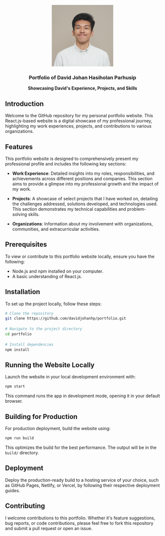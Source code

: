 <p align="center">
    <a href="https://www.linkedin.com/in/davidjh-parhusip/">
        <img src="https://github.com/davidjohanhp/portfolio/blob/master/src/img/profile-photo.JPG" width='200dp' alt="Logo" >
    </a>
    <h3 align="center">Portfolio of David Johan Hasiholan Parhusip</h3>
    <p align="center">
        <strong>Showcasing David's Experience, Projects, and Skills</strong>
    </p>
</p>

## Introduction

Welcome to the GitHub repository for my personal portfolio website. This React.js-based website is a digital showcase of my professional journey, highlighting my work experiences, projects, and contributions to various organizations.

## Features

This portfolio website is designed to comprehensively present my professional profile and includes the following key sections:

- **Work Experience**: Detailed insights into my roles, responsibilities, and achievements across different positions and companies. This section aims to provide a glimpse into my professional growth and the impact of my work.

- **Projects**: A showcase of select projects that I have worked on, detailing the challenges addressed, solutions developed, and technologies used. This section demonstrates my technical capabilities and problem-solving skills.

- **Organizations**: Information about my involvement with organizations, communities, and extracurricular activities.

## Prerequisites

To view or contribute to this portfolio website locally, ensure you have the following:

- Node.js and npm installed on your computer.
- A basic understanding of React.js.

## Installation

To set up the project locally, follow these steps:

```bash
# Clone the repository
git clone https://github.com/davidjohanhp/portfolio.git

# Navigate to the project directory
cd portfolio

# Install dependencies
npm install
```

## Running the Website Locally

Launch the website in your local development environment with:

```bash
npm start
```

This command runs the app in development mode, opening it in your default browser.

## Building for Production

For production deployment, build the website using:

```bash
npm run build
```

This optimizes the build for the best performance. The output will be in the `build/` directory.

## Deployment

Deploy the production-ready build to a hosting service of your choice, such as GitHub Pages, Netlify, or Vercel, by following their respective deployment guides.

## Contributing

I welcome contributions to this portfolio. Whether it's feature suggestions, bug reports, or code contributions, please feel free to fork this repository and submit a pull request or open an issue.
